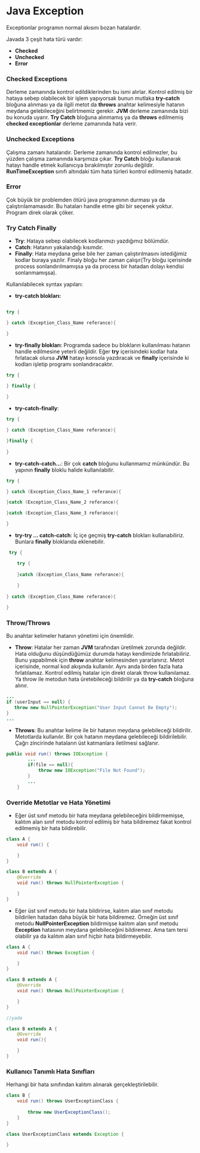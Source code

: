 # Java Exception

Exceptionlar programın normal akısını bozan hatalardır.

Javada 3 çeşit hata türü vardır:

* **Checked**
* **Unchecked**
* **Error**

### Checked Exceptions

Derleme zamanında kontrol edildiklerinden bu ismi alırlar. Kontrol edilmiş bir hataya sebep olabilecek bir işlem yapıyorsak bunun mutlaka **try-catch** bloğuna alınması ya da ilgili metot da **throws** anahtar kelimesiyle hatanın meydana gelebileceğini belirtmemiz gerekir. **JVM** derleme zamanında bizi bu konuda uyarır. **Try Catch** bloğuna alınmamış ya da **throws** edilmemiş **checked exceptionlar** derleme zamanında hata verir.

### Unchecked Exceptions

Çalışma zamanı hatalarıdır. Derleme zamanında kontrol edilmezler, bu yüzden çalışma zamanında karşımıza çıkar. **Try Catch** bloğu kullanarak hatayı handle etmek kullanıcıya bırakılmıştır zorunlu değildir. **RunTimeException** sınıfı altındaki tüm hata türleri kontrol edilmemiş hatadır.

### Error

Çok büyük bir problemden ötürü java programının durması ya da çalıştırılamamasıdır. Bu hataları handle etme gibi bir seçenek yoktur. Program direk olarak çöker.

### Try Catch Finally

* **Try**: Hataya sebep olabilecek kodlarımızı yazdığımız bölümdür.
* **Catch**: Hatanın yakalandığı kısımdır.
* **Finally**: Hata meydana gelse bile her zaman çalıştırılmasını istediğimiz kodlar buraya yazılır. Finaly bloğu her zaman çalışır(Try bloğu içerisinde process sonlandırılmamışsa ya da process bir hatadan dolayı kendisi sonlanmamışsa).

Kullanılabilecek syntax yapıları:

* **try-catch blokları:**
```java

try {

} catch (Exception_Class_Name referance){

}
```

* **try-finally blokları**: Programda sadece bu blokların kullanılması hatanın handle edilmesine yeterli değildir. Eğer **try** içerisindeki kodlar hata fırlatacak olursa **JVM** hatayı konsola yazdıracak ve **finally** içerisinde ki kodları işletip programı sonlandıracaktır.

```java
try {

} finally {
            
}
```

* **try-catch-finally**:

```java
try {

} catch (Exception_Class_Name referance){

}finally {
            
}
```

* **try-catch-catch…**: Bir çok **catch** bloğunu kullanmamız münkündür. Bu yapının **finally** bloklu halide kullanılabilir.

```java
try {

} catch (Exception_Class_Name_1 referance){

}catch (Exception_Class_Name_2 referance){

}catch (Exception_Class_Name_3 referance){

}
```
* **try-try … catch-catch**: İç içe geçmiş **try-catch** blokları kullanabiliriz. Bunlara **finally** bloklarıda eklenebilir.
```java
 try {

    try {
                
    }catch (Exception_Class_Name referance){
                
    }
            
} catch (Exception_Class_Name referance){

}

```

### Throw/Throws

Bu anahtar kelimeler hatanın yönetimi için önemlidir.

* **Throw**: Hatalar her zaman **JVM** tarafından üretilmek zorunda değildir. Hata olduğunu düşündüğümüz durumda hatayı kendimizde fırlatabiliriz. Bunu yapabilmek için **throw** anahtar kelimesinden yararlanırız. Metot içerisinde, normal kod akışında kullanılır. Aynı anda birden fazla hata fırlatılamaz. Kontrol edilmiş hatalar için direkt olarak throw kullanılamaz. Ya throw ile metodun hata üretebileceği bildirilir ya da **try-catch** bloğuna alınır.

```java
...
if (userInput == null) {
   throw new NullPointerException("User Input Cannot Be Empty");
}
...
```

* **Throws**: Bu anahtar kelime ile bir hatanın meydana gelebileceği bildirilir. Metotlarda kullanılır. Bir çok hatanın meydana gelebileceği bildirilebilir. Çağrı zincirinde hataların üst katmanlara iletilmesi sağlanır.
```java
public void run() throws IOException {
        ...
        if(file == null){
            throw new IOException("File Not Found");
        }
        ...
    }
```
### Override Metotlar ve Hata Yönetimi


* Eğer üst sınıf metodu bir hata meydana gelebileceğini bildirmemişse, kalıtım alan sınıf metodu kontrol edilmiş bir hata bildiremez fakat kontrol edilmemiş bir hata bildirebilir.

```java
class A {
    void run() {

    }
}

class B extends A {
    @Override
    void run() throws NullPointerException {

    }
}
```

* Eğer üst sınıf metodu bir hata bildirirse, kalıtım alan sınıf metodu bildirilen hatadan daha büyük bir hata bildiremez. Örneğin üst sınıf metodu **NullPointerException** bildirmişse kalıtım alan sınıf metodu **Exception** hatasının meydana gelebileceğini bildiremez. Ama tam tersi olabilir ya da kalıtım alan sınıf hiçbir hata bildirmeyebilir.

```java
class A {
    void run() throws Exception {

    }
}

class B extends A {
    @Override
    void run() throws NullPointerException {

    }
}

//yada

class B extends A {
    @Override
    void run(){

    }
}
```
### Kullanıcı Tanımlı Hata Sınıfları

Herhangi bir hata sınıfından kalıtım alınarak gerçekleştirilebilir.

```java
class B {
    void run() throws UserExceptionClass {
        
        throw new UserExceptionClass();
    }
}

class UserExceptionClass extends Exception {

}
```
